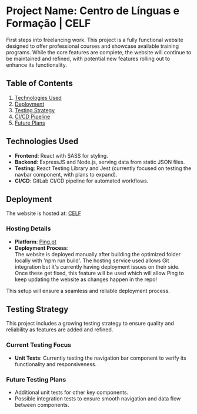 # Project Name: Centro de Línguas e Formação | CELF

First steps into freelancing work. This project is a fully functional website designed to offer professional courses and showcase available training programs. While the core features are complete, the website will continue to be maintained and refined, with potential new features rolling out to enhance its functionality.

## Table of Contents

1. [Technologies Used](#technologies-used)
2. [Deployment](#deployment)
3. [Testing Strategy](#testing-strategy)
4. [CI/CD Pipeline](#cicd-pipeline)
5. [Future Plans](#future-plans)

## Technologies Used

- **Frontend**: React with SASS for styling.
- **Backend**: ExpressJS and Node.js, serving data from static JSON files.
- **Testing**: React Testing Library and Jest (currently focused on testing the navbar component, with plans to expand).
- **CI/CD**: GitLab CI/CD pipeline for automated workflows.

## Deployment

The website is hosted at: [CELF](https://www.celfcentrodeformacao.com/)

### Hosting Details

- **Platform**: [Ping.pt](https://ping.pt)
- **Deployment Process**:  
  The website is deployed manually after building the optimized folder locally with 'npm run build'. The hosting service used allows Git integration but it's currently having deployment issues on their side. Once these get fixed, this feature will be used which will allow Ping to keep updating the website as changes happen in the repo!

This setup will ensure a seamless and reliable deployment process.

## Testing Strategy

This project includes a growing testing strategy to ensure quality and reliability as features are added and refined.

### Current Testing Focus

- **Unit Tests**: Currently testing the navigation bar component to verify its functionality and responsiveness.

### Future Testing Plans

- Additional unit tests for other key components.
- Possible integration tests to ensure smooth navigation and data flow between components.

